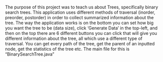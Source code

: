 The purpose of this project was to teach us about Trees, specifically binary search trees. This application uses different methods of traversal (inorder, preorder, postorder) in order to collect summarized information about the tree. The way the application works is on the bottom you can set how big you want the tree to be (data size), click ‘Generate Data’ in the top-left, and then on the top there are 6 different buttons you can click that will give you different information about the tree, all which use a different type of traversal. You can get every path of the tree, get the parent of an inputted node, get the statistics of the tree etc. The main file for this is “BinarySearchTree.java”
